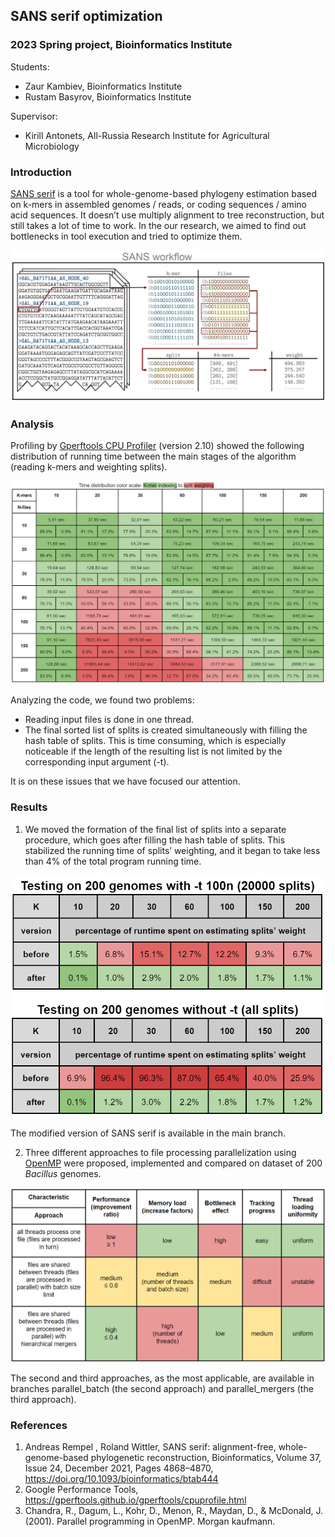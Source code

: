 ## SANS serif optimization
### 2023 Spring project, Bioinformatics Institute

Students: 
- Zaur Kambiev, Bioinformatics Institute
- Rustam Basyrov, Bioinformatics Institute

Supervisor:
- Kirill Antonets, All-Russia Research Institute for Agricultural Microbiology

### Introduction
[SANS serif](https://gitlab.ub.uni-bielefeld.de/gi/sans) is a tool for whole-genome-based phylogeny estimation based on k-mers in assembled genomes / reads, or coding sequences / amino acid sequences. It doesn’t use multiply alignment to tree reconstruction, but still takes a lot of time to work. In the our research, we aimed to find out bottlenecks in tool execution and tried to optimize them.

![](./plots/sans_workflow.png)

### Analysis
Profiling by [Gperftools CPU Profiler](https://github.com/gperftools/gperftools) (version 2.10) showed the following distribution of running time between the main stages of the algorithm (reading k-mers and weighting splits).

![](./plots/original_distribution.png)

Analyzing the code, we found two problems:
- Reading input files is done in one thread.
- The final sorted list of splits is created simultaneously with filling the hash table of splits. This is time consuming, which is especially noticeable if the length of the resulting list is not limited by the corresponding input argument (-t).

It is on these issues that we have focused our attention.

### Results

1. We moved the formation of the final list of splits into a separate procedure, which goes after filling the hash table of splits. This stabilized the running time of splits’ weighting, and it began to take less than 4% of the total program running time.

![](./plots/distribution_weighting.png)

The modified version of SANS serif is available in the main branch.

2. Three different approaches to file processing parallelization using [OpenMP](https://www.openmp.org) were proposed, implemented and compared on dataset of 200 *Bacillus* genomes.

![](./plots/parallel.png)

The second and third approaches, as the most applicable, are available in branches parallel_batch (the second approach) and parallel_mergers (the third approach).

### References

1. Andreas Rempel , Roland Wittler, SANS serif: alignment-free, whole-genome-based phylogenetic reconstruction, Bioinformatics, Volume 37, Issue 24, December 2021, Pages 4868–4870, https://doi.org/10.1093/bioinformatics/btab444
2. Google Performance Tools, https://gperftools.github.io/gperftools/cpuprofile.html
3. Chandra, R., Dagum, L., Kohr, D., Menon, R., Maydan, D., & McDonald, J. (2001). Parallel programming in OpenMP. Morgan kaufmann.
